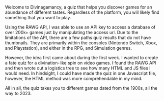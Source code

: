 Welcome to Divinagamancy, a quiz that helps you discover games for an abundance of different tastes. Regardless of the platform, you will likely find something that you want to play.

Using the RAWG API, I was able to use an API key to access a database of over 200k+ games just by manipulating the access url. Due to the limitations of the API, there are a few paths quiz results that do not have thumbnails. They are primarily within the consoles (Nintendo Switch, Xbox, and Playstation), and either in the RPG, and Simulation genres. 

However, the idea first came about during the first week. I wanted to create a fate quiz for a divination-like spin on video games. I found the RAWG API and then wrote out a logistics tree to see how many HTML and JS files I would need. In hindsight, I could have made the quiz in one Javascript file, however, the HTML method was more comprehendable in my mind.

All in all, the quiz takes you to different games dated from the 1900s, all the way to 2023.
